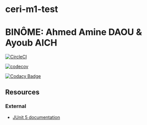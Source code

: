 # ceri-m1-test
# BINÔME: Ahmed Amine DAOU & Ayoub AICH

[![CircleCI](https://circleci.com/gh/AhmedAmineDAOU/ceri-m1-test-2017/tree/master.svg?style=svg)](https://circleci.com/gh/AhmedAmineDAOU/ceri-m1-test-2017/tree/master)

[![codecov](https://codecov.io/gh/AhmedAmineDAOU/ceri-m1-test-2017/branch/master/graphs/badge.svg)](https://codecov.io/gh/AhmedAmineDAOU/ceri-m1-test-2017)

[![Codacy Badge](https://api.codacy.com/project/badge/Grade/30a8a977273e4e9b9801ae6bbae8b0a8)](https://www.codacy.com/app/AhmedAmineDAOU/ceri-m1-test-2017?utm_source=github.com&amp;utm_medium=referral&amp;utm_content=AhmedAmineDAOU/ceri-m1-test-2017&amp;utm_campaign=Badge_Grade)
## Resources



### External

- [JUnit 5 documentation](http://junit.org/junit5/docs/current/user-guide)
